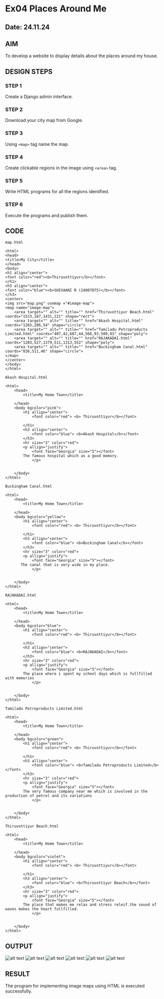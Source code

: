 # Ex04 Places Around Me
## Date: 24.11.24

## AIM
To develop a website to display details about the places around my house.

## DESIGN STEPS

### STEP 1
Create a Django admin interface.

### STEP 2
Download your city map from Google.

### STEP 3
Using ```<map>``` tag name the map.

### STEP 4
Create clickable regions in the image using ```<area>``` tag.

### STEP 5
Write HTML programs for all the regions identified.

### STEP 6
Execute the programs and publish them.

## CODE
```
map.html

<html>
<head>
<title>My City</title>
</head>
<body>
<h1 align="center">
<font color="red"><b>Thiruvottiyur</b></font>
</h1>
<h3 align="center">
<font color="blue"><b>SHIVAANI R (24007075)</b></font>
</h3>
<center>
<img src="map.png" usemap ="#image-map">
<map name="image-map">
    <area target="" alt="" title="" href="Thiruvottiyur Beach.html" coords="1533,187,1431,221" shape="rect">
    <area target="" alt="" title="" href="Akash Hospital.html" coords="1265,206,54" shape="circle">
    <area target="" alt="" title="" href="Tamiladu Petroproducts Limited.html" coords="407,42,607,44,566,93,500,93" shape="poly">
    <area target="" alt="" title="" href="RAJAKADAI.html" coords="1203,527,1379,511,1313,552" shape="poly">
    <area target="" alt="" title="" href="Buckingham Canal.html" coords="836,511,46" shape="circle">
</map>
</center>
</body>
</html>

Akash Hospital.html

<html>
    <head>
        <title>My Home Town</title>

    </head>
    <body bgcolor="pink">
        <h1 allign="center">
            <font color="red"> <b> Thiruvottiyur</b></font>

        </h1>
        <h3 allign="center">
            <font color="blue"> <b>Akash Hospital</b></font>
        </h3>
        <hr size="3" color="red">
        <p allign="justify">
            <font face="Georgia" size="5"></font>
        The famous hospital which as a good memory.
            </p>
            

    </body>
</html>

Buckingham Canal.html

<html>
    <head>
        <title>My Home Town</title>

    </head>
    <body bgcolor="yellow">
        <h1 allign="center">
            <font color="red"> <b> Thiruvottiyur</b></font>

        </h1>
        <h3 allign="center">
            <font color="blue"> <b>Buckingham Canal</b></font>
        </h3>
        <hr size="3" color="red">
        <p allign="justify">
            <font face="Georgia" size="5"></font>
       The canal that is very wide in my place.
            </p>
            

    </body>
</html>

RAJAKADAI.html

<html>
    <head>
        <title>My Home Town</title>

    </head>
    <body bgcolor="blue">
        <h1 allign="center">
            <font color="red"> <b> Thiruvottiyur</b></font>

        </h1>
        <h3 allign="center">
            <font color="blue"> <b>RAJAKADAI</b></font>
        </h3>
        <hr size="3" color="red">
        <p allign="justify">
            <font face="Georgia" size="5"></font>
        The place where i spent my school days which is fullfilled with memories
            </p>
            

    </body>
</html>

Tamiladu Petroproducts Limited.html

<html>
    <head>
        <title>My Home Town</title>

    </head>
    <body bgcolor="green">
        <h1 allign="center">
            <font color="red"> <b> Thiruvottiyur</b></font>

        </h1>
        <h3 allign="center">
            <font color="blue"> <b>Tamiladu Petroproducts Limited</b></font>
        </h3>
        <hr size="3" color="red">
        <p allign="justify">
            <font face="Georgia" size="5"></font>
        The very famous company near me which is involved in the production of petrol and its variations
            </p>
            

    </body>
</html>

Thiruvottiyur Beach.html

<html>
    <head>
        <title>My Home Town</title>

    </head>
    <body bgcolor="violet">
        <h1 allign="center">
            <font color="red"> <b> Thiruvottiyur</b></font>

        </h1>
        <h3 allign="center">
            <font color="blue"> <b>Thiruvottiyur Beach</b></font>
        </h3>
        <hr size="3" color="red">
        <p allign="justify">
            <font face="Georgia" size="5"></font>
        The place that makes me relax and stress releif.the sound of waves makes the heart fullfilled.
            </p>
            

    </body>
</html>

```

## OUTPUT

![alt text](6.png)
![alt text](1.png)
![alt text](2.png)
![alt text](3.png)
![alt text](4.png)
![alt text](5.png)



## RESULT
The program for implementing image maps using HTML is executed successfully.
